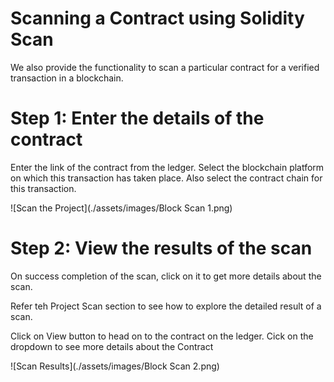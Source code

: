 # Scanning a Contract using Solidity Scan

We also provide the functionality to scan a particular contract for a verified transaction in a blockchain.

# Step 1: Enter the details of the contract

Enter the link of the contract from the ledger. Select the blockchain platform on which this transaction has taken place. Also select the contract chain for this transaction.

![Scan the Project](./assets/images/Block Scan 1.png)

# Step 2: View the results of the scan

On success completion of the scan, click on it to get more details about the scan.

Refer teh Project Scan section to see how to explore the detailed result of a scan.

Click on View button to head on to the contract on the ledger. Cick on the dropdown to see more details about the Contract

![Scan Results](./assets/images/Block Scan 2.png)
